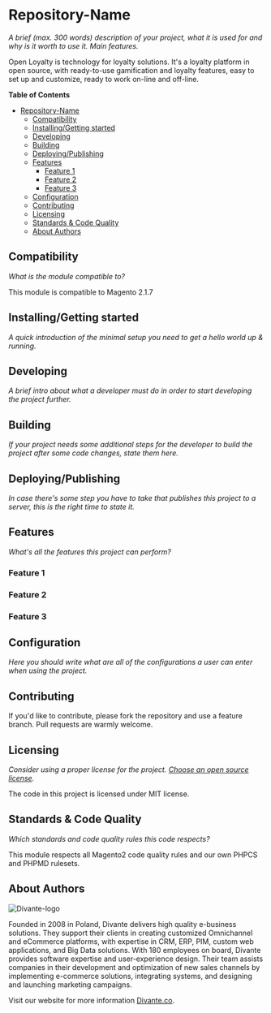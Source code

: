 # Repository-Name
*A brief (max. 300 words) description of your project, what it is used for and why is it worth to use it. Main features.*

Open Loyalty is technology for loyalty solutions. It's a loyalty platform in open source, with ready-to-use gamification and loyalty features, easy to set up and customize, ready to work on-line and off-line.

**Table of Contents**

- [Repository-Name](#)
	- [Compatibility](#)
	- [Installing/Getting started](#)
	- [Developing](#)
	- [Building](#)
	- [Deploying/Publishing](#)
	- [Features](#)
		- [Feature 1](#)
		- [Feature 2](#)
		- [Feature 3](#)
	- [Configuration](#)
	- [Contributing](#)
	- [Licensing](#)
	- [Standards & Code Quality](#)
	- [About Authors](#)

## Compatibility
*What is the module compatible to?*

This module is compatible to Magento 2.1.7

## Installing/Getting started
*A quick introduction of the minimal setup you need to get a hello world up & running.*

## Developing
*A brief intro about what a developer must do in order to start developing the project further.*

## Building
*If your project needs some additional steps for the developer to build the project after some code changes, state them here.*

## Deploying/Publishing
*In case there's some step you have to take that publishes this project to a server, this is the right time to state it.*

## Features
*What's all the features this project can perform?*

### Feature 1
### Feature 2
### Feature 3

## Configuration
*Here you should write what are all of the configurations a user can enter when using the project.*

## Contributing

If you'd like to contribute, please fork the repository and use a feature branch. Pull requests are warmly welcome.

## Licensing
*Consider using a proper license for the project. [Choose an open source license](https://choosealicense.com "Choose a license").*

The code in this project is licensed under MIT license.
## Standards & Code Quality
*Which standards and code quality rules this code respects?*

This module respects all Magento2 code quality rules and our own PHPCS and PHPMD rulesets.

## About Authors


![Divante-logo](http://divante.co/wp-content/uploads/2017/07/divante-logo.png "Divante")

Founded in 2008 in Poland, Divante delivers high quality e-business solutions. They support their clients in creating customized Omnichannel and eCommerce platforms, with expertise in CRM, ERP, PIM, custom web applications, and Big Data solutions. With 180 employees on board, Divante provides software expertise and user-experience design. Their team assists companies in their development and optimization of new sales channels by implementing e-commerce solutions, integrating systems, and designing and launching marketing campaigns.

Visit our website for more information [Divante.co](https://divante.co/ "Divante.co").
